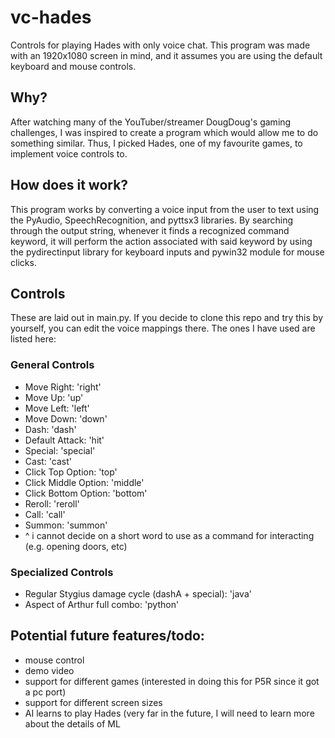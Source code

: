 # vc-hades
Controls for playing Hades with only voice chat. This program was made with an 1920x1080 screen in mind, and it assumes you are using the default keyboard and mouse controls.

## Why?
After watching many of the YouTuber/streamer DougDoug's gaming challenges, I was inspired to create a program which would allow me to do something similar. Thus, I picked Hades, one of my favourite games, to implement voice controls to. 

## How does it work?
This program works by converting a voice input from the user to text using the PyAudio, SpeechRecognition, and pyttsx3 libraries. By searching through the output string, whenever it finds a recognized command keyword, it will perform the action associated with said keyword by using the pydirectinput library for keyboard inputs and pywin32 module for mouse clicks.

## Controls
These are laid out in main.py. If you decide to clone this repo and try this by yourself, you can edit the voice mappings there. The ones I have used are listed here:

### General Controls
- Move Right: 'right'
- Move Up: 'up'
- Move Left: 'left'
- Move Down: 'down'
- Dash: 'dash'
- Default Attack: 'hit'
- Special: 'special'
- Cast: 'cast'
- Click Top Option: 'top'
- Click Middle Option: 'middle'
- Click Bottom Option: 'bottom'
- Reroll: 'reroll'
- Call: 'call'
- Summon: 'summon'
- ^ i cannot decide on a short word to use as a command for interacting (e.g. opening doors, etc)

### Specialized Controls
- Regular Stygius damage cycle (dashA + special): 'java'
- Aspect of Arthur full combo: 'python'

## Potential future features/todo:
- mouse control
- demo video
- support for different games (interested in doing this for P5R since it got a pc port)
- support for different screen sizes
- AI learns to play Hades (very far in the future, I will need to learn more about the details of ML
